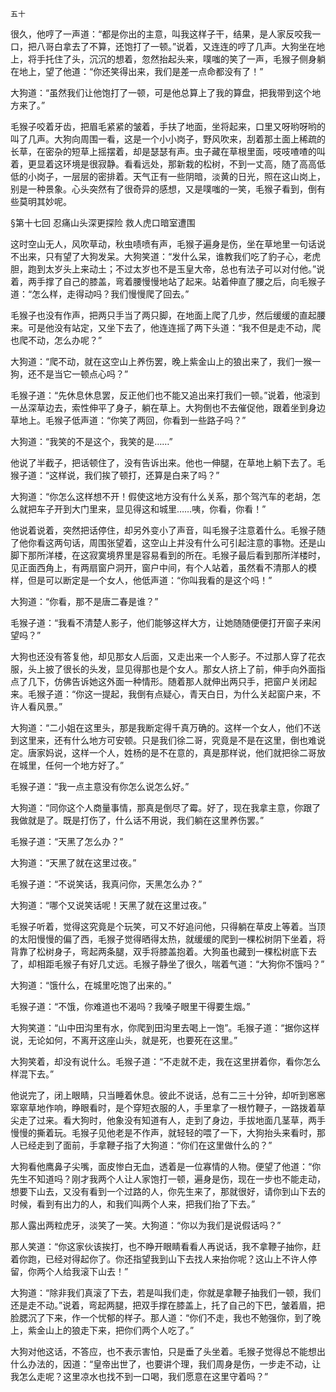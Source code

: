     五十 

   很久，他哼了一声道：“都是你出的主意，叫我这样子干，结果，是人家反咬我一口，把八哥白拿去了不算，还饱打了一顿。”说着，又连连的哼了几声。大狗坐在地上，将手托住了头，沉沉的想着，忽然抬起头来，噗嗤的笑了一声，毛猴子侧身躺在地上，望了他道：“你还笑得出来，我们是差一点命都没有了！”

   大狗道：“虽然我们让他饱打了一顿，可是他总算上了我的算盘，把我带到这个地方来了。”

   毛猴子咬着牙齿，把眉毛紧紧的皱着，手扶了地面，坐将起来，口里又呀哟呀哟的叫了几声。大狗向周围一看，这是一个小小岗子，野风吹来，刮着那土面上稀疏的长草，在密杂的短草上摇摆着，却是瑟瑟有声。虫子藏在草根里面，吱吱喳喳的叫着，更显着这环境是很寂静。看看远处，那新栽的松树，不到一丈高，随了高高低低的小岗子，一层层的密排着。天气正有一些阴暗，淡黄的日光，照在这山岗上，别是一种景象。心头突然有了很奇异的感想，又是噗嗤的一笑，毛猴子看到，倒有些莫明其妙呢。

   §第十七回 忍痛山头深更探险 救人虎口暗室遭围

   这时空山无人，风吹草动，秋虫啧喷有声，毛猴子遍身是伤，坐在草地里一句话说不出来，只有望了大狗发呆。大狗笑道：“发什么呆，谁教我们吃了豹子心，老虎胆，跑到太岁头上来动土；不过太岁也不是玉皇大帝，总也有法子可以对付他。”说着，两手撑了自己的膝盖，弯着腰慢慢地站了起来。站着伸直了腰之后，向毛猴子道：“怎么样，走得动吗？我们慢慢爬了回去。”

   毛猴子也没有作声，把两只手当了两只脚，在地面上爬了几步，然后缓缓的直起腰来。可是他没有站定，又坐下去了，他连连摇了两下头道：“我不但是走不动，爬也爬不动，怎么办呢？”

   大狗道：“爬不动，就在这空山上养伤罢，晚上紫金山上的狼出来了，我们一猴一狗，还不是当它一顿点心吗？”

   毛猴子道：“先休息休息罢，反正他们也不能又追出来打我们一顿。”说着，他滚到一丛深草边去，索性伸平了身子，躺在草上。大狗倒也不去催促他，跟着坐到身边草地上。毛猴子低声道：“你笑了两回，你看到一些路子吗？”

   大狗道：“我笑的不是这个，我笑的是……”

   他说了半截子，把话顿住了，没有告诉出来。他也一伸腿，在草地上躺下去了。毛猴子道：“这样说，我们挨了顿打，还算是白来了吗？”

   大狗道：“你怎么这样想不开！假使这地方没有什么关系，那个驾汽车的老胡，怎么就把车子开到大门里来，显见得这和城里……咦，你看，你看！”

   他说着说着，突然把话停住，却另外变小了声音，叫毛猴子注意着什么。毛猴子随了他你看这两句话，周围张望着，这空山上并没有什么可引起注意的事物。还是山脚下那所洋楼，在这寂寞境界里是容易看到的所在。毛猴子最后看到那所洋楼时，见正面西角上，有两扇窗户洞开，窗户中间，有个人站着，虽然看不清那人的模样，但是可以断定是一个女人，他低声道：“你叫我看的是这个吗！”

   大狗道：“你看，那不是唐二春是谁？”

   毛猴子道：“我看不清楚人影子，他们能够这样大方，让她随随便便打开窗子来闲望吗？”

   大狗也还没有答复他，却见那女人后面，又走出来一个人影子。不过那人穿了花衣服，头上披了很长的头发，显见得那也是个女人。那女人挤上了前，伸手向外面指点了几下，仿佛告诉她这外面一种情形。随着那人就伸出两只手，把窗户关闭起来。毛猴子道：“你这一提起，我倒有点疑心，青天白日，为什么关起窗户来，不许人看风景。”

   大狗道：“二小姐在这里头，那是我断定得千真万确的。这样一个女人，他们不送到这里来，还有什么地方可安顿。只是我们徐二哥，究竟是不是在这里，倒也难说定。唐家妈说，这样一个人，姓杨的是不在意的，真是那样说，他们就把徐二哥放在城里，任何一个地方好了。”

   毛猴子道：“我一点主意没有你怎么说怎么好。”

   大狗道：“同你这个人商量事情，那真是倒尽了霉。好了，现在我拿主意，你跟了我做就是了。既是打伤了，什么话不用说，我们躺在这里养伤罢。”

   毛猴子道：“天黑了怎么办？”

   大狗道：“天黑了就在这里过夜。”

   毛猴子道：“不说笑话，我真问你，天黑怎么办？”

   大狗道：“哪个又说笑话呢！天黑了就在这里过夜。”

   毛猴子听着，觉得这究竟是个玩笑，可又不好追问他，只得躺在草皮上等着。当顶的太阳慢慢的偏了西，毛猴子觉得晒得太热，就缓缓的爬到一棵松树阴下坐着，将背靠了松树身子，弯起两条腿，双手将膝盖抱着。大狗虽也藏到一棵松树底下去了，却相距毛猴子有好几丈远。毛猴子静坐了很久，喘着气道：“大狗你不饿吗？”

   大狗道：“饿什么，在城里吃饱了出来的。”

   毛猴子道：“不饿，你难道也不渴吗？我嗓子眼里干得要生烟。”

   大狗笑道：“山中田沟里有水，你爬到田沟里去喝上一饱”。毛猴子道：“据你这样说，无论如何，不离开这座山头，就是死，也要死在这里。”

   大狗笑着，却没有说什么。毛猴子道：“不走就不走，我在这里拼着你，看你怎么样混下去。”

   他说完了，闭上眼睛，只当睡着休息。彼此不说话，总有二三十分钟，却听到窸窸窣窣草地作响，睁眼看时，是个穿短衣服的人，手里拿了一根竹鞭子，一路拨着草尖走了过来。看大狗时，他象没有知道有人，走到了身边，手拔地面几茎草，两手慢慢的撕着玩。毛猴子见他老是不作声，就轻轻的喂了一下，大狗抬头来看时，那人已经走到了面前，手拿鞭子指了大狗道：“你们在这里做什么的？”

   大狗看他鹰鼻子尖嘴，面皮惨白无血，透着是一位寡情的人物。便望了他道：“你先生不知道吗？刚才我两个人让人家饱打一顿，遍身是伤，现在一步也不能走动，想要下山去，又没有看到一个过路的人，你先生来了，那就很好，请你到山下去的时候，看到有出力的人，和我们叫两个人来，把我们抬了下去。”

   那人露出两粒虎牙，淡笑了一笑。大狗道：“你以为我们是说假话吗？”

   那人笑道：“你这家伙该挨打，也不睁开眼睛看看人再说话，我不拿鞭子抽你，赶着你跑，已经对得起你了。你还指望我到山下去找人来抬你呢？这山上不许人停留，你两个人给我滚下山去！”

   大狗道：“除非我们真滚了下去，若是叫我们走，你就是拿鞭子抽我们一顿，我们还是走不动。”说着，弯起两腿，把双手撑在膝盖上，托了自己的下巴，皱着眉，把脸腮沉了下来，作一个忧郁的样子。那人道：“你们不走，我也不勉强你，到了晚上，紫金山上的狼走下来，把你们两个人吃了。”

   大狗对他这话，不答应，也不表示害怕，只是垂了头坐着。毛猴子觉得总不能想出什么办法的，因道：“皇帝出世了，也要讲个理，我们周身是伤，一步走不动，让我怎么走呢？这里凉水也找不到一口喝，我们愿意在这里守着吗？”

